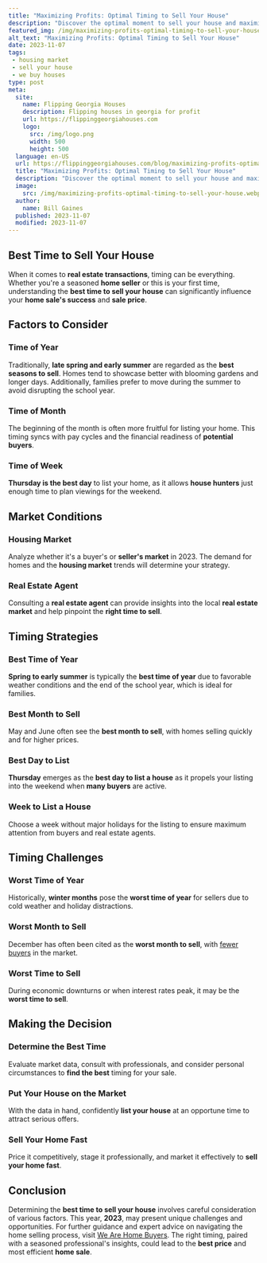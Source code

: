 ```yaml
---
title: "Maximizing Profits: Optimal Timing to Sell Your House"
description: "Discover the optimal moment to sell your house and maximize profits. Learn expert tips, valuable insights, and make the most of your real estate investment."
featured_img: /img/maximizing-profits-optimal-timing-to-sell-your-house.webp
alt_text: "Maximizing Profits: Optimal Timing to Sell Your House"
date: 2023-11-07
tags:
 - housing market
 - sell your house
 - we buy houses
type: post
meta:
  site:
    name: Flipping Georgia Houses
    description: Flipping houses in georgia for profit
    url: https://flippinggeorgiahouses.com
    logo:
      src: /img/logo.png
      width: 500
      height: 500
  language: en-US
  url: https://flippinggeorgiahouses.com/blog/maximizing-profits-optimal-timing-to-sell-your-house
  title: "Maximizing Profits: Optimal Timing to Sell Your House"
  description: "Discover the optimal moment to sell your house and maximize profits. Learn expert tips, valuable insights, and make the most of your real estate investment."
  image:
    src: /img/maximizing-profits-optimal-timing-to-sell-your-house.webp
  author:
    name: Bill Gaines
  published: 2023-11-07
  modified: 2023-11-07
---
```


## Best Time to Sell Your House

When it comes to **real estate transactions**, timing can be everything. Whether you're a seasoned **home seller** or this is your first time, understanding the **best time to sell your house** can significantly influence your **home sale's success** and **sale price**.

## Factors to Consider

### Time of Year

Traditionally, **late spring and early summer** are regarded as the **best seasons to sell**. Homes tend to showcase better with blooming gardens and longer days. Additionally, families prefer to move during the summer to avoid disrupting the school year.

### Time of Month

The beginning of the month is often more fruitful for listing your home. This timing syncs with pay cycles and the financial readiness of **potential buyers**.

### Time of Week

**Thursday is the best day** to list your home, as it allows **house hunters** just enough time to plan viewings for the weekend.

## Market Conditions

### Housing Market

Analyze whether it's a buyer's or **seller's market** in 2023. The demand for homes and the **housing market** trends will determine your strategy.

### Real Estate Agent

Consulting a **real estate agent** can provide insights into the local **real estate market** and help pinpoint the **right time to sell**.

## Timing Strategies

### Best Time of Year

**Spring to early summer** is typically the **best time of year** due to favorable weather conditions and the end of the school year, which is ideal for families.

### Best Month to Sell

May and June often see the **best month to sell**, with homes selling quickly and for higher prices.

### Best Day to List

**Thursday** emerges as the **best day to list a house** as it propels your listing into the weekend when **many buyers** are active.

### Week to List a House

Choose a week without major holidays for the listing to ensure maximum attention from buyers and real estate agents.

## Timing Challenges

### Worst Time of Year

Historically, **winter months** pose the **worst time of year** for sellers due to cold weather and holiday distractions.

### Worst Month to Sell

December has often been cited as the **worst month to sell**, with [fewer   buyers](https://tophomebuyingcompanies.com/blog/optimal-moment-to-sell-your-house-maximizing-profits) in the market.

### Worst Time to Sell

During economic downturns or when interest rates peak, it may be the **worst time to sell**.

## Making the Decision

### Determine the Best Time

Evaluate market data, consult with professionals, and consider personal circumstances to **find the best** timing for your sale.

### Put Your House on the Market

With the data in hand, confidently **list your house** at an opportune time to attract serious offers.

### Sell Your Home Fast

Price it competitively, stage it professionally, and market it effectively to **sell your home fast**.

## Conclusion

Determining the **best time to sell your house** involves careful consideration of various factors. This year, **2023**, may present unique challenges and opportunities. For further guidance and expert advice on navigating the home selling process, visit [We Are Home Buyers](https://www.wearehomebuyers.com/). The right timing, paired with a seasoned professional's insights, could lead to the **best price** and most efficient **home sale**.